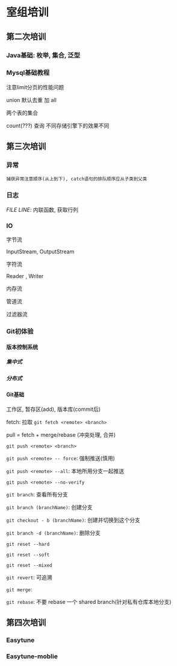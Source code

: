 # 室组培训

## 第二次培训

### Java基础: 枚举, 集合, 泛型



### Mysql基础教程



注意limit分页的性能问题



union 默认去重 加 all



两个表的集合

count(???) 查询 不同存储引擎下的效果不同

## 第三次培训

### 异常

`捕获异常注意顺序(从上到下), catch语句的排队顺序应从子类到父类`

### 日志

_FILE_ _LINE_: 内联函数, 获取行列

### IO

字节流

InputStream,	OutputStream

字符流

Reader ,	Writer

内存流

管道流

过滤器流

### Git初体验

#### 版本控制系统

##### 集中式

##### 分布式

#### Git基础

工作区, 暂存区(add), 版本库(commit后)

fetch: 拉取 `git fetch <remote> <branch>`

pull  = fetch + merge/rebase (冲突处理, 合并)

`git push <remote> <branch>`

`git push <remote> -- force`:	强制推送(慎用)

`git push <remote> --all`:	本地所用分支一起推送

`git push <remote> --no-verify`

`git branch`:	查看所有分支

`git branch (branchName)`:	创建分支

`git checkout - b (branchName)`:	创建并切换到这个分支

`git branch -d (branchName)`:	删除分支

`git reset --hard`

`git reset --soft`

`git reset --mixed`

`git revert`: 可追溯

`git merge`:    

`git rebase`:   不要 rebase 一个 shared branch(针对私有仓库本地分支)



## 第四次培训

### Easytune

### Easytune-moblie

